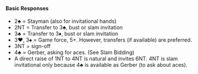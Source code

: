 #### Basic Responses
   * 2♣ = Stayman (also for invitational hands)
   * 2NT = Transfer to 3♣, bust or slam invitation
   * 3♣ = Transfer to 3♦, bust or slam invitation
   * 3♥, 3♠ = Game force, 5+. However, transfers (if available) are preferred.
   * 3NT = sign-off
   * 4♣ = Gerber, asking for aces. (See Slam Bidding)
   * A direct raise of 1NT to 4NT is natural and invites 6NT. 4NT is slam invitational only because 4♣ is available as Gerber (to ask about aces).

